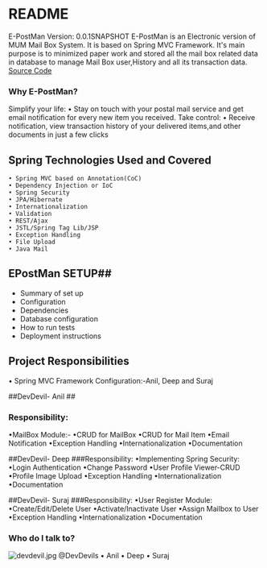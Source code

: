 # README #
E-PostMan
Version: 0.0.1SNAPSHOT
E-PostMan is an Electronic version of MUM Mail Box System. It is based on Spring MVC Framework. It's main purpose is to minimized paper work and stored all the mail box related data in database to manage Mail Box user,History and all its transaction data. 
[Source Code](https://bitbucket.org/syraz37/epostman)

### Why E-PostMan? 
Simplify your life:
	• Stay on touch with your postal mail service and get email notification for every new item you received.
Take control:
	• Receive notification, view transaction history of your delivered items,and other documents in just a few clicks

## Spring Technologies Used and Covered ##
	• Spring MVC based on Annotation(CoC)
	• Dependency Injection or IoC
	• Spring Security
	• JPA/Hibernate
	• Internationalization
	• Validation
	• REST/Ajax
	• JSTL/Spring Tag Lib/JSP
	• Exception Handling
	• File Upload
	• Java Mail

## EPostMan SETUP##

* Summary of set up
* Configuration
* Dependencies
* Database configuration
* How to run tests
* Deployment instructions

## Project Responsibilities ##

• Spring MVC Framework Configuration:-Anil, Deep and Suraj

##DevDevil- Anil ##
### Responsibility:
•MailBox Module:-
•CRUD for MailBox
•CRUD for Mail Item
•Email Notification
•Exception Handling
•Internationalization
•Documentation

##DevDevil- Deep
###Responsibility:
•Implementing Spring Security:
•Login Authentication
•Change Password
•User Profile Viewer-CRUD
•Profile Image Upload
•Exception Handling
•Internationalization
•Documentation

##DevDevil- Suraj
###Responsibility:
•User Register Module:
•Create/Edit/Delete User
•Activate/Inactivate User
•Assign Mailbox to User
•Exception Handling
•Internationalization
•Documentation

### Who do I talk to? ###
![devdevil.jpg](https://bitbucket.org/repo/aeR6eb/images/3435395060-devdevil.jpg)
@DevDevils
• Anil
• Deep
• Suraj